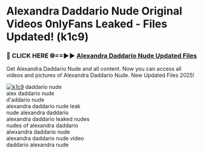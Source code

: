 # Alexandra Daddario Nude Original Videos 0nlyFans Leaked - Files Updated! (k1c9)

<h3>🔴 CLICK HERE 🌐==►► <a href="https://tinyurl.com/52m3yx9h" rel="nofollow">Alexandra Daddario Nude Updated Files</a></h3>

Get Alexandra Daddario Nude and all content. Now you can access all videos and pictures of Alexandra Daddario Nude. New Updated Files 2025!

[![k1c9](https://i.imgur.com/TnHtlc8.gif)](https://tinyurl.com/52m3yx9h)
daddario nude<br>
alex daddario nude<br>
d'addario nude<br>
alexandra daddario nude leak<br>
nude alexandra daddario<br>
alexandra daddario leaked nudes<br>
nudes of alexandra daddario<br>
alwxandra daddario nude<br>
alexandra daddario nude video<br>
daddario alexandra nude